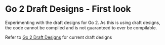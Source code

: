 # Go 2 Draft Designs - First look

Experimenting with the draft designs for Go 2.
As this is using draft designs, the code cannot be compiled and is not guaranteed to ever be compilable.

Refer to [Go 2 Draft Designs](https://go.googlesource.com/proposal/+/master/design/go2draft.md) for current draft designs
